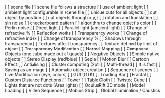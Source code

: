 [ ] scene file
[ ] scene file follows a structure
[ ] use of ambient light
[ ] ambient light configurable in scene file
[ ] unique cuts for all objects
[ ] cut object by position
[ ] cut objects through x,y,z
[ ] rotation and translation
[ ] sin noise
[ ] checkerboard pattern
[ ] algorithm to change object's color
[ ] Perlin noise
[ ] Direct light
[ ] Parallel light (ambient light)
[ ] Change of refractive %
[ ] Reflection works
[ ] Transparency works
[ ] Change of refractive index
[ ] Change of transparency %
[ ] Shadows through transparency
[ ] Textures affect transparency
[ ] Texture defined by limit of object
[ ] Transparency Modification
[ ] Normal Mapping
[ ] Composed Objects (one cube made out of quads)
[ ] Negative Objects
[ ] Simple native objects
[ ] Stereo Display (red/blue)
[ ] Sepia
[ ] Motion Blur
[ ] Cartoon Effect
[ ] Antialising
[ ] Cluster computing (2pt)
[ ] Multi-thread
[ ] It is fast
[ ] Saving as an image
[ ] Automatic object creation
[ ] Sequence of scenes
[ ] Live Modification (eye, colors)
[ ] GUI (GTK)
[ ] Loading Bar
[ ] Fractal
[ ] Custom Distance Functions
[ ] Tower
[ ] Table Cloth
[ ] Twisted Cube
[ ] Lights that are not dots (Area lights)
[ ] OculusRift 3D mode
[ ] Model Loading
[ ] Video Sequence
[ ] Mobius Strip
[ ] Global Illumination / Caustics
